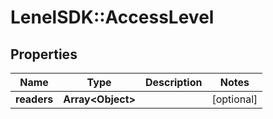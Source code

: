 # LenelSDK::AccessLevel

## Properties
Name | Type | Description | Notes
------------ | ------------- | ------------- | -------------
**readers** | **Array&lt;Object&gt;** |  | [optional] 


